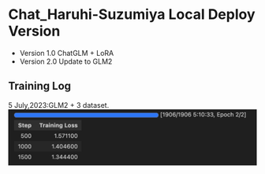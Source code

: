 # Chat_Haruhi-Suzumiya Local Deploy Version
- Version 1.0 ChatGLM + LoRA
- Version 2.0 Update to GLM2
## Training Log
5 July,2023:GLM2 + 3 dataset.  
<img src='./Logs/Screenshot 2023-07-05 at 10.48.18.png'></img>
